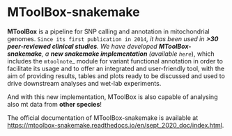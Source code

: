 # MToolBox-snakemake

**MToolBox** is a pipeline for SNP calling and annotation in mitochondrial genomes. `Since its first publication in 2014`_, it has been used in **>30 peer-reviewed clinical studies**. We have developed **MToolBox-snakemake**, a **new snakemake implementation** (available `here`_), which includes the `mtoolnote`_ module for variant functional annotation in order to facilitate its usage and to offer an integrated and user-friendly tool, with the aim of providing results, tables and plots ready to be discussed and used to drive downstream analyses and wet-lab experiments.

And with this new implementation, MToolBox is also capable of analysing also mt data from **other species**!

The official documentation of MToolBox-snakemake is available at https://mtoolbox-snakemake.readthedocs.io/en/sept_2020_doc/index.html.